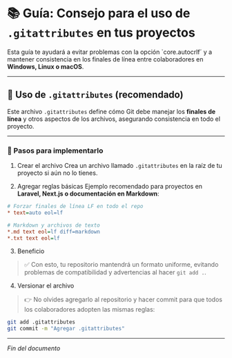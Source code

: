 # 📚 Guía: Consejo para el uso de `.gitattributes` en tus proyectos

Esta guía te ayudará a evitar problemas con la opción `core.autocrlf´ y a mantener consistencia en los finales de línea entre colaboradores en **Windows, Linux o macOS**.

---

## 📄 Uso de `.gitattributes` (recomendado)

Este archivo `.gitattributes` define cómo Git debe manejar los **finales de línea** y otros aspectos de los archivos, asegurando consistencia en todo el proyecto.

---

### 📝 Pasos para implementarlo

1. Crear el archivo
Crea un archivo llamado `.gitattributes` en la raíz de tu proyecto si aún no lo tienes.

2. Agregar reglas básicas
Ejemplo recomendado para proyectos en **Laravel, Next.js o documentación en Markdown**:

```ini
# Forzar finales de línea LF en todo el repo
* text=auto eol=lf

# Markdown y archivos de texto
*.md text eol=lf diff=markdown
*.txt text eol=lf
```

3. Beneficio
> ✅ Con esto, tu repositorio mantendrá un formato uniforme, evitando problemas de compatibilidad y advertencias al hacer `git add .`.

4. Versionar el archivo
> 👉 No olvides agregarlo al repositorio y hacer commit para que todos los colaboradores adopten las mismas reglas:

```bash
git add .gitattributes
git commit -m "Agregar .gitattributes"
```

---

*Fin del documento*
